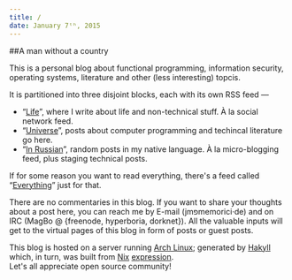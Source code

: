 ```yaml
---
title: /
date: January 7ᵗʰ, 2015
---
```


##A man without a country

This is a personal blog about functional programming, information security, operating systems,
literature and other (less interesting) topcis.

It is partitioned into three disjoint blocks, each with its own RSS feed —

 + “[Life](/life.html)”, where I write about life and non-technical stuff. À la social network feed.
 + “[Universe](/universe.html)”, posts about computer programming and techincal literature go here.
 + “[In Russian](/ru.html)”, random posts in my native language. À la micro-blogging feed, plus 
   staging technical posts.

If for some reason you want to read everything, there's a feed called “[Everything](/archive.html)” 
just for that.

There are no commentaries in this blog. If you want to share your thoughts about a post here, 
you can reach me by E-mail (jmפmemorici·de) and on IRC (MagBo @ {freenode, hyperboria, dorknet}).
All the valuable inputs will get to the virtual pages of this blog in form of posts or guest posts.

This blog is hosted on a server running [Arch Linux](https://www.archlinux.org/); 
generated by [Hakyll](http://jaspervdj.be/hakyll) which, in turn, was 
built from [Nix](http://nixos.org) [expression](https://github.com/NixOS/nixpkgs/blob/master/pkgs/development/libraries/haskell/hakyll/default.nix).  
Let's all appreciate open source community!
